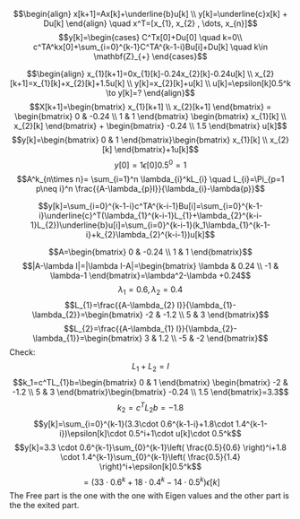 
$$\begin{align}
x[k+1]=Ax[k]+\underline{b}u[k] \\
y[k]=\underline{c}x[k] + Du[k]
\end{align} \quad x^T=[x_{1}, x_{2} , \dots, x_{n}]$$
$$y[k]=\begin{cases}
C^Tx[0]+Du[0]  \quad k=0\\
c^TA^kx[0]+\sum_{i=0}^{k-1}C^TA^{k-1-i}Bu[i]+Du[k] \quad k\in \mathbf{Z}_{+}
\end{cases}$$

$$\begin{align}
x_{1}[k+1]=0x_{1}[k]-0.24x_{2}[k]-0.24u[k] \\
x_{2}[k+1]=x_{1}[k]+x_{2}[k]+1.5u[k] \\
y[k]=x_{2}[k]+u[k] \\
u[k]=\epsilon[k]0.5^k \to y[k]=?
\end{align}$$
$$X[k+1]=\begin{bmatrix}
x_{1}[k+1] \\
x_{2}[k+1]
\end{bmatrix} = \begin{bmatrix}
0 & -0.24 \\
1 & 1
\end{bmatrix} \begin{bmatrix}
x_{1}[k] \\
x_{2}[k]
\end{bmatrix} + \begin{bmatrix}
-0.24 \\
1.5
\end{bmatrix} u[k]$$
$$y[k]=\begin{bmatrix}
0 & 1
\end{bmatrix}\begin{bmatrix}
x_{1}[k] \\
x_{2}[k]
\end{bmatrix}+1u[k]$$
$$y[0]=1\epsilon[0]0.5^0=1$$
$$A^k_{n\times n}= \sum_{i=1}^n \lambda_{i}^kL_{i} \quad L_{i}=\Pi_{p=1 p\neq i}^n \frac{{A-\lambda_{p}I}}{\lambda_{i}-\lambda{p}}$$


$$y[k]=\sum_{i=0}^{k-1-i}c^TA^{k-i-1}Bu[i]=\sum_{i=0}^{k-1-i}\underline{c}^T(\lambda_{1}^{k-i-1}L_{1}+\lambda_{2}^{k-i-1}L_{2})\underline{b}u[i]=\sum_{i=0}^{k-i-1}(k_1\lambda_{1}^{k-1-i}+k_{2}\lambda_{2}^{k-i-1})u[k]$$

$$A=\begin{bmatrix}
0 & -0.24 \\
1 & 1
\end{bmatrix}$$
$$|A-\lambda I|=|\lambda I-A|=\begin{bmatrix}
\lambda & 0.24 \\
-1 & \lambda-1
\end{bmatrix}=\lambda^2-\lambda +0.24$$
$$\lambda_{1}=0.6, \lambda_{2}=0.4$$
$$L_{1}=\frac{{A-\lambda_{2} I}}{\lambda_{1}-\lambda_{2}}=\begin{bmatrix}
-2 & -1.2 \\
5 & 3
\end{bmatrix}$$
$$L_{2}=\frac{{A-\lambda_{1} I}}{\lambda_{2}-\lambda_{1}}=\begin{bmatrix}
3 & 1.2 \\
-5 & -2
\end{bmatrix}$$
Check:
$$L_{1}+L_{2}=I$$
$$k_1=c^TL_{1}b=\begin{bmatrix}
0 & 1
\end{bmatrix} \begin{bmatrix}
-2 & -1.2 \\
5 & 3
\end{bmatrix}\begin{bmatrix}
-0.24  \\
1.5
\end{bmatrix}=3.3$$$$k_{2}=c^TL_{2}b=-1.8$$
$$y[k]=\sum_{i=0}^{k-1}(3.3\cdot 0.6^{k-1-i}+1.8\cdot 1.4^{k-1-i})\epsilon[k]\cdot 0.5^i+1\cdot u[k]\cdot 0.5^k$$
$$y[k]=3.3 \cdot 0.6^{k-1}\sum_{0}^{k-1}\left( \frac{0.5}{0.6} \right)^i+1.8 \cdot 1.4^{k-1}\sum_{0}^{k-1}\left( \frac{0.5}{1.4} \right)^i+\epsilon[k]0.5^k$$
$$=(33\cdot0.6^k+18\cdot0.4^k-14\cdot 0.5^k)\epsilon[k]$$
The Free part is the one with the one with Eigen values and the other part is the the exited part.